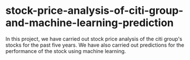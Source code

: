 # stock-price-analysis-of-citi-group-and-machine-learning-prediction
In this project, we have carried out stock price analysis of the citi group's stocks for the past five years. We have also carried out predictions for the performance of the stock using machine learning.
